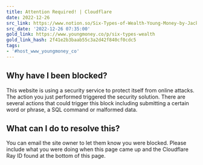 ```yaml
---
title: Attention Required! | Cloudflare
date: 2022-12-26
src_link: https://www.notion.so/Six-Types-of-Wealth-Young-Money-by-Jack-Raines-4e854f5cf0da4158bf146d14e2cf9b62
src_date: '2022-12-26 07:35:00'
gold_link: https://www.youngmoney.co/p/six-types-wealth
gold_link_hash: 2f41e2b3baab55c3a2d42f840cf0cdc5
tags:
- '#host_www_youngmoney_co'
---
```




Why have I been blocked?
------------------------


This website is using a security service to protect itself from online attacks. The action you just performed triggered the security solution. There are several actions that could trigger this block including submitting a certain word or phrase, a SQL command or malformed data.




What can I do to resolve this?
------------------------------


You can email the site owner to let them know you were blocked. Please include what you were doing when this page came up and the Cloudflare Ray ID found at the bottom of this page.